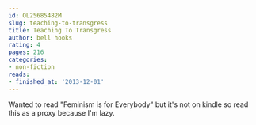 ```yaml
---
id: OL25685482M
slug: teaching-to-transgress
title: Teaching To Transgress
author: bell hooks
rating: 4
pages: 216
categories:
- non-fiction
reads:
- finished_at: '2013-12-01'
---
```

Wanted to read "Feminism is for Everybody" but it's not on kindle so read this as a proxy because I'm lazy.

